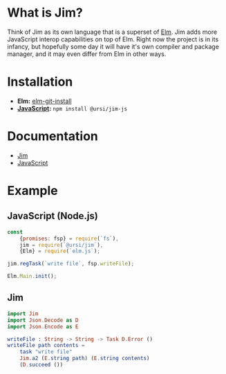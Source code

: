 # What is Jim?

Think of Jim as its own language that is a superset of [Elm](https://elm-lang.org/). Jim adds more JavaScript interop capabilities on top of Elm. Right now the project is in its infancy, but hopefully some day it will have it's own compiler and package manager, and it may even differ from Elm in other ways.

# Installation

- **Elm:** [elm-git-install](https://github.com/Skinney/elm-git-install)
- **[JavaScript](https://github.com/ursi/jim-js):** `npm install @ursi/jim-js`


# Documentation

- [Jim](https://elm-doc-preview.netlify.app/Jim?repo=ursi%2Fjim&version=master)
- [JavaScript](todo)

# Example

## JavaScript (Node.js)

```javascript
const
	{promises: fsp} = require(`fs`),
	jim = require(`@ursi/jim`),
	{Elm} = require(`elm.js`);

jim.regTask(`write file`, fsp.writeFile);

Elm.Main.init();
```

## Jim

```elm
import Jim
import Json.Decode as D
import Json.Encode as E

writeFile : String -> String -> Task D.Error ()
writeFile path contents =
	task "write file"
	Jim.a2 (E.string path) (E.string contents)
	(D.succeed ())
```

